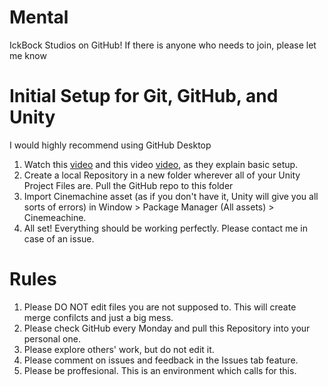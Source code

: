 # Mental
IckBock Studios on GitHub! If there is anyone who needs to join, please let me know
##
##
# Initial Setup for Git, GitHub, and Unity
I would highly recommend using GitHub Desktop
1. Watch this [video](https://www.youtube.com/watch?v=tRZGeaHPoaw) and this video [video](https://www.youtube.com/watch?v=qpXxcvS-g3g), as they explain basic setup.
2. Create a local Repository in a new folder wherever all of your Unity Project Files are. Pull the GitHub repo to this folder
3. Import Cinemachine asset (as if you don't have it, Unity will give you all sorts of errors) in  Window > Package Manager (All assets) > Cinemeachine.
4.  All set! Everything should be working perfectly. Please contact me in case of an issue.

##
##
# Rules
1. Please DO NOT edit files you are not supposed to. This will create merge confilcts and just a big mess.
2. Please check GitHub every Monday and pull this Repository into your personal one.
3. Please explore others' work, but do not edit it.
4. Please comment on issues and feedback in the Issues tab feature.
5. Please be proffesional. This is an environment which calls for this.
